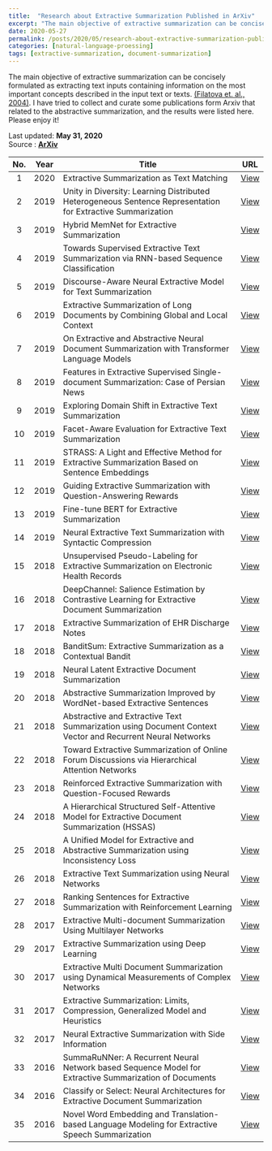 ```yaml
---
title:  "Research about Extractive Summarization Published in ArXiv"
excerpt: "The main objective of extractive summarization can be concisely formulated as extracting text inputs containing information on the most important concepts described in the input text or texts.  I have tried to collect and curate some publications form Arxiv that related to the extractive summarization, and the results were listed here. Please enjoy it! "
date: 2020-05-27
permalink: /posts/2020/05/research-about-extractive-summarization-published-in-arxiv/
categories: [natural-language-proessing]
tags: [extractive-summarization, document-summarization]
---
```


The main objective of extractive summarization can be concisely formulated as extracting text inputs containing information on the most important concepts described in the input text or texts. [(Filatova et. al., 2004)](https://www.aclweb.org/anthology/W04-1017). I have tried to collect and curate some publications form Arxiv that related to the abstractive summarization, and the results were listed here. Please enjoy it! 

Last updated: **May 31, 2020** <br />
Source      : [**ArXiv**](https://arxiv.org/)

|No.| Year  |  Title | URL      |
|:-:| :---: | ------ | :------: |
|1|2020|Extractive Summarization as Text Matching| [View](https://arxiv.org/abs/2004.08795) |
|2|2019|Unity in Diversity: Learning Distributed Heterogeneous Sentence Representation for Extractive Summarization| [View](https://arxiv.org/abs/1912.11688) |
|3|2019|Hybrid MemNet for Extractive Summarization| [View](https://arxiv.org/abs/1912.11701) |
|4|2019|Towards Supervised Extractive Text Summarization via RNN-based Sequence Classification| [View](https://arxiv.org/abs/1911.06121) |
|5|2019|Discourse-Aware Neural Extractive Model for Text Summarization| [View](https://arxiv.org/abs/1910.14142) |
|6|2019|Extractive Summarization of Long Documents by Combining Global and Local Context| [View](https://arxiv.org/abs/1909.08089) |
|7|2019|On Extractive and Abstractive Neural Document Summarization with Transformer Language Models| [View](https://arxiv.org/abs/1909.03186) |
|8|2019|Features in Extractive Supervised Single-document Summarization: Case of Persian News| [View](https://arxiv.org/abs/1909.02776) |
|9|2019|Exploring Domain Shift in Extractive Text Summarization| [View](https://arxiv.org/abs/1908.11664) |
|10|2019|Facet-Aware Evaluation for Extractive Text Summarization| [View](https://arxiv.org/abs/1908.10383) |
|11|2019|STRASS: A Light and Effective Method for Extractive Summarization Based on Sentence Embeddings| [View](https://arxiv.org/abs/1907.07323) |
|12|2019|Guiding Extractive Summarization with Question-Answering Rewards| [View](https://arxiv.org/abs/1904.02321) |
|13|2019|Fine-tune BERT for Extractive Summarization| [View](https://arxiv.org/abs/1903.10318) |
|14|2019|Neural Extractive Text Summarization with Syntactic Compression| [View](https://arxiv.org/abs/1902.00863) |
|15|2018|Unsupervised Pseudo-Labeling for Extractive Summarization on Electronic Health Records| [View](https://arxiv.org/abs/1811.08040) |
|16|2018|DeepChannel: Salience Estimation by Contrastive Learning for Extractive Document Summarization| [View](https://arxiv.org/abs/1811.02394) |
|17|2018|Extractive Summarization of EHR Discharge Notes| [View](https://arxiv.org/abs/1810.12085) |
|18|2018|BanditSum: Extractive Summarization as a Contextual Bandit| [View](https://arxiv.org/abs/1809.09672) |
|19|2018|Neural Latent Extractive Document Summarization| [View](https://arxiv.org/abs/1808.07187) |
|20|2018|Abstractive Summarization Improved by WordNet-based Extractive Sentences| [View](https://arxiv.org/abs/1808.01426) |
|21|2018|Abstractive and Extractive Text Summarization using Document Context Vector and Recurrent Neural Networks| [View](https://arxiv.org/abs/1807.08000) |
|22|2018|Toward Extractive Summarization of Online Forum Discussions via Hierarchical Attention Networks| [View](https://arxiv.org/abs/1805.10390) |
|23|2018|Reinforced Extractive Summarization with Question-Focused Rewards| [View](https://arxiv.org/abs/1805.10392) |
|24|2018|A Hierarchical Structured Self-Attentive Model for Extractive Document Summarization (HSSAS)| [View](https://arxiv.org/abs/1805.07799) |
|25|2018|A Unified Model for Extractive and Abstractive Summarization using Inconsistency Loss| [View](https://arxiv.org/abs/1805.06266) |
|26|2018|Extractive Text Summarization using Neural Networks| [View](https://arxiv.org/abs/1802.10137) |
|27|2018|Ranking Sentences for Extractive Summarization with Reinforcement Learning| [View](https://arxiv.org/abs/1802.08636) |
|28|2017|Extractive Multi-document Summarization Using Multilayer Networks| [View](https://arxiv.org/abs/1711.02608) |
|29|2017|Extractive Summarization using Deep Learning| [View](https://arxiv.org/abs/1708.04439) |
|30|2017|Extractive Multi Document Summarization using Dynamical Measurements of Complex Networks| [View](https://arxiv.org/abs/1708.01769) |
|31|2017|Extractive Summarization: Limits, Compression, Generalized Model and Heuristics| [View](https://arxiv.org/abs/1704.05550) |
|32|2017|Neural Extractive Summarization with Side Information| [View](https://arxiv.org/abs/1704.04530) |
|33|2016|SummaRuNNer: A Recurrent Neural Network based Sequence Model for Extractive Summarization of Documents| [View](https://arxiv.org/abs/1611.04230) |
|34|2016|Classify or Select: Neural Architectures for Extractive Document Summarization| [View](https://arxiv.org/abs/1611.04244) |
|35|2016|Novel Word Embedding and Translation-based Language Modeling for Extractive Speech Summarization| [View](https://arxiv.org/abs/1607.06532) |
